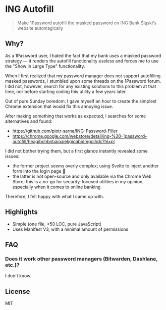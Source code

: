 # ING Autofill

> Make 1Password autofill the masked password on ING Bank Śląski's website automagically

## Why?

As a 1Password user, I hated the fact that my bank uses a masked password strategy — it renders the autofill functionality useless and forces me to use the "Show in Large Type" functionality.

When I first realized that my password manager does not support autofilling masked passwords, I stumbled upon some threads on the 1Password forum. I did not, however, search for any existing solutions to this problem at that time, nor before starting coding this utility a few years later.

Out of pure Sunday boredom, I gave myself an hour to create the simplest Chrome extension that would fix this annoying issue.

After making something that works as expected, I searches for some alternatives and found:
- https://github.com/piotr-sarna/ING-Password-Filler
- https://chrome.google.com/webstore/detail/ing-%20-1password-autofill/heagjbohbnbaioaiekgioabidmgoihdc?hl=pl

I did not bother trying them, but a first glance instantly revealed some issues:
- the former project seems overly complex; using Svelte to inject another form into the login page 🤔
- the latter is not open-source and only available via the Chrome Web Store; this is a no-go for security-focused utilities in my opinion, especially when it comes to online banking

Therefore, I felt happy with what I came up with.

## Highlights
- Simple (one file, <50 LOC, pure JavaScript)
- Uses Manifest V3, with a minimal amount of permissions

## FAQ

### Does it work other password managers (Bitwarden, Dashlane, etc.)?

I don't know.

## License

MIT

